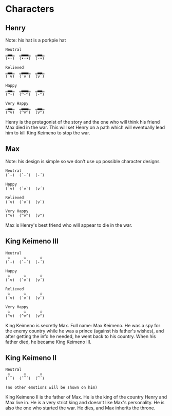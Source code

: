 # Characters

## Henry

Note: his hat is a porkpie hat

```
Neutral
▁▃▃▁  ▁▃▃▃▁  ▁▃▃▁
(•-)  (•-•)  (-•)

Relieved
▁▃▃▁  ▁▃▃▃▁  ▁▃▃▁
(´v)  (´v`)  (v`)

Happy
▁▃▃▁  ▁▃▃▃▁  ▁▃▃▁
(^-)  (^-^)  (-^)

Very Happy
▁▃▃▁  ▁▃▃▃▁  ▁▃▃▁
(^v)  (^v^)  (v^)
```

Henry is the protagonist of the story and the one who will think his friend Max died in the war. This will set Henry on a path which will eventually lead him to kill King Keimeno to stop the war.

## Max

Note: his design is simple so we don't use up possible character designs

```
Neutral
(`-)  (`-´)  (-´)

Happy
(`v)  (`v`)  (v´)

Relieved
(´v)  (´v`)  (v`)

Very Happy
(^v)  (^v^)  (v^)
```

Max is Henry's best friend who will appear to die in the war.

## King Keimeno III

```
Neutral
 ♔      ♔      ♔
(`-)  (`-´)  (-´)

Happy
 ♔      ♔      ♔
(`v)  (`v`)  (v´)

Relieved
 ♔      ♔      ♔
(´v)  (´v`)  (v`)

Very Happy
 ♔      ♔      ♔
(^v)  (^v^)  (v^)
```

King Keimeno is secretly Max. Full name: Max Keimeno. He was a spy for the enemy country while he was a prince (against his father's wishes), and after getting the info he needed, he went back to his country. When his father died, he became King Keimeno III.

## King Keimeno II

```
Neutral
 ♔      ♔      ♔
(`⏞)  (`⏞´)  (⏞´)

(no other emotions will be shown on him)
```

King Keimeno II is the father of Max. He is the king of the country Henry and Max live in. He is a very strict king and doesn't like Max's personality. He is also the one who started the war. He dies, and Max inherits the throne.
